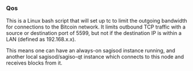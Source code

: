 ### Qos ###

This is a Linux bash script that will set up tc to limit the outgoing bandwidth for connections to the Bitcoin network. It limits outbound TCP traffic with a source or destination port of 5599, but not if the destination IP is within a LAN (defined as 192.168.x.x).

This means one can have an always-on sagisod instance running, and another local sagisod/sagiso-qt instance which connects to this node and receives blocks from it.

